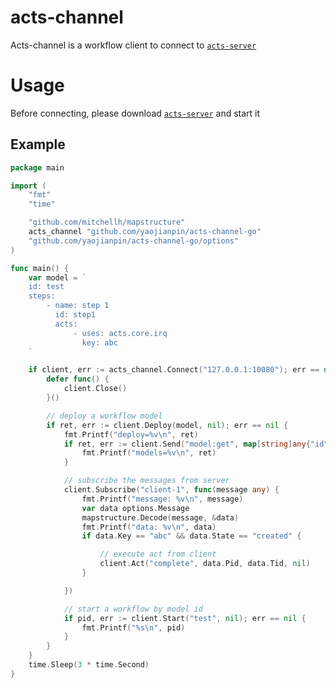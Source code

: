 # acts-channel

Acts-channel is a workflow client to connect to [`acts-server`](https://github.com/yaojianpin/acts-server)

# Usage

Before connecting, please download [`acts-server`](https://github.com/yaojianpin/acts-server) and start it

## Example

```go
package main

import (
	"fmt"
	"time"

	"github.com/mitchellh/mapstructure"
	acts_channel "github.com/yaojianpin/acts-channel-go"
	"github.com/yaojianpin/acts-channel-go/options"
)

func main() {
	var model = `
    id: test
    steps:
        - name: step 1
          id: step1
          acts:
              - uses: acts.core.irq
                key: abc
    `

	if client, err := acts_channel.Connect("127.0.0.1:10080"); err == nil {
		defer func() {
			client.Close()
		}()

        // deploy a workflow model
		if ret, err := client.Deploy(model, nil); err == nil {
			fmt.Printf("deploy=%v\n", ret)
			if ret, err := client.Send("model:get", map[string]any{"id": "test", "fmt": "tree"}); err == nil {
				fmt.Printf("models=%v\n", ret)
			}

            // subscribe the messages from server
			client.Subscribe("client-1", func(message any) {
				fmt.Printf("message: %v\n", message)
				var data options.Message
				mapstructure.Decode(message, &data)
				fmt.Printf("data: %v\n", data)
				if data.Key == "abc" && data.State == "created" {

                    // execute act from client
					client.Act("complete", data.Pid, data.Tid, nil)
				}

			})

            // start a workflow by model id
			if pid, err := client.Start("test", nil); err == nil {
				fmt.Printf("%s\n", pid)
			}
		}
	}
	time.Sleep(3 * time.Second)
}

```
